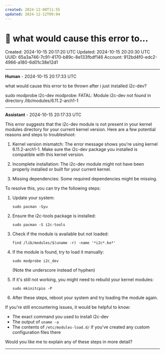 ```yaml
---
created: 2024-12-08T11:55
updated: 2024-12-12T09:04
---
```

# 💬 what would cause this error to...

Created: 2024-10-15 20:17:20 UTC
Updated: 2024-10-15 20:20:30 UTC
UUID: 65a3a746-7c91-4170-b89c-8e133fbdf146
Account: 912bd4f0-edc2-4966-a180-6d01c38e12d1

---

**Human** - 2024-10-15 20:17:33 UTC

what would cause this error to be thrown after i just installed i2c-dev?

sudo modprobe i2c-dev
modprobe: FATAL: Module i2c-dev not found in directory /lib/modules/6.11.2-arch1-1

---

**Assistant** - 2024-10-15 20:17:33 UTC

 This error suggests that the i2c-dev module is not present in your kernel modules directory for your current kernel version. Here are a few potential reasons and steps to troubleshoot:

1. Kernel version mismatch: The error message shows you're using kernel 6.11.2-arch1-1. Make sure the i2c-dev package you installed is compatible with this kernel version.

2. Incomplete installation: The i2c-dev module might not have been properly installed or built for your current kernel.

3. Missing dependencies: Some required dependencies might be missing.

To resolve this, you can try the following steps:

1. Update your system:
   ```
   sudo pacman -Syu
   ```

2. Ensure the i2c-tools package is installed:
   ```
   sudo pacman -S i2c-tools
   ```

3. Check if the module is available but not loaded:
   ```
   find /lib/modules/$(uname -r) -name '*i2c*.ko*'
   ```

4. If the module is found, try to load it manually:
   ```
   sudo modprobe i2c_dev
   ```
   (Note the underscore instead of hyphen)

5. If it's still not working, you might need to rebuild your kernel modules:
   ```
   sudo mkinitcpio -P
   ```

6. After these steps, reboot your system and try loading the module again.

If you're still encountering issues, it would be helpful to know:
- The exact command you used to install i2c-dev
- The output of `uname -a`
- The contents of `/etc/modules-load.d/` if you've created any custom configuration files there

Would you like me to explain any of these steps in more detail?

---

